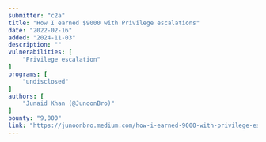 ```yaml
---
submitter: "c2a"
title: "How I earned $9000 with Privilege escalations"
date: "2022-02-16"
added: "2024-11-03"
description: ""
vulnerabilities: [
    "Privilege escalation"
]
programs: [
    "undisclosed"
]
authors: [
    "Junaid Khan (@JunoonBro)"
]
bounty: "9,000"
link: "https://junoonbro.medium.com/how-i-earned-9000-with-privilege-escalations-b187d1f8f4fe"
---
```




